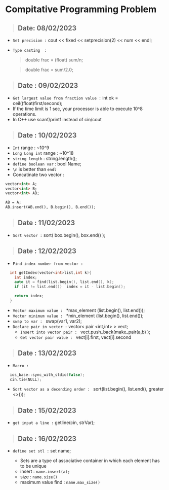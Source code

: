 # Compitative Programming Problem

> ## Date: 08/02/2023
+ `Set precision :` cout << fixed << setprecision(2) << num << endl;
+ `Type casting  :` 
   > double frac = (float) sum/n;
   
   > double frac =  sum/2.0;


> ## Date : 09/02/2023
  + `Get largest value from fraction value :` int ok = ceil((float)first/second);
  + If the time limit is 1 sec, your processor is able to execute 10^8 operations.
  + In C++ use scanf/printf instead of cin/cout

> ## Date : 10/02/2023
  + `Int` range : ~10^9
  + `Long Long int`  range : ~10^18
  + `string length` : string.length();
  + `define boolean var` : bool Name;
  + `\n` is better than `endl`
  + Concatinate two vector :
  ```html
  vector<int> A;
  vector<int> B;
  vector<int> AB;

  AB = A;
  AB.insert(AB.end(), B.begin(), B.end());
  ```
> ## Date : 11/02/2023
+ `Sort vector :` sort( box.begin(), box.end() );

> ## Date : 12/02/2023
  + `Find index number from vector :`
  ```cpp
    int getIndex(vector<int>list,int k){
      int index;
      auto it = find(list.begin(), list.end(), k);
      if (it != list.end())  index = it - list.begin();
  
      return index;
    }
 ```
  + `Vector maximum value : ` *max_element (list.begin(), list.end());
  + `Vector minimum value : ` *min_element (list.begin(), list.end());
  + `swap to var : ` swap(var1, var2);
  + ` Declare pair in vector : ` vector< pair <int,int> > vect;
      + `Insert into vector pair : ` vect.push_back(make_pair(a,b) );
      + `Get vector pair value : ` vect[i].first, vect[i].second

> ## Date : 13/02/2023
+ `Macro : ` 
```cpp
  ios_base::sync_with_stdio(false);
  cin.tie(NULL);
```
+ `Sort vector as a decending order : ` sort(list.begin(), list.end(), greater <>());


> ## Date : 15/02/2023
+ `get input a line :` getline(cin, strVar);



> ## Date : 16/02/2023
+ `define set stl :` set<int> name;
   + Sets are a type of associative container in which each element has to be unique 
   + insert : `name.insert(a);`
   + size   : `name.size()`
   + maximum value find : `name.max_size()`    